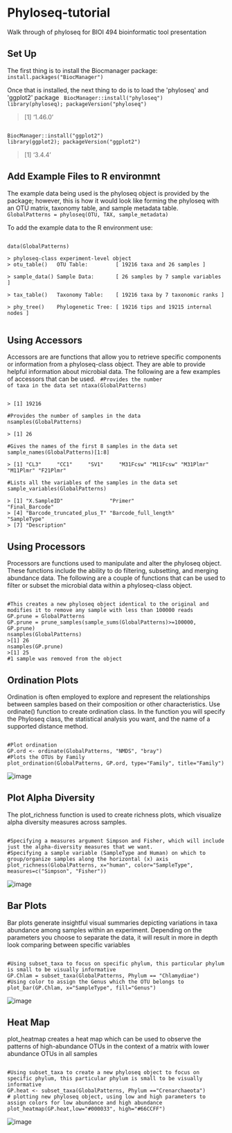 # Phyloseq-tutorial
Walk through of phyloseq for BIOI 494 bioinformatic tool presentation

## Set Up
The first thing is to install the Biocmanager package:
<code>
install.packages("BiocManager")
</code>

Once that is installed, the next thing to do is to load the 'phyloseq' and 'ggplot2' package
<code>
BiocManager::install("phyloseq")
library(phyloseq); packageVersion("phyloseq")
</code>
> [1] ‘1.46.0’

<code>
BiocManager::install("ggplot2")
library(ggplot2); packageVersion("ggplot2")
</code>

> [1] ‘3.4.4’

## Add Example Files to R environmnt
The example data being used is the phyloseq object is provided by the package; 
however, this is how it would look like forming the phyloseq with an OTU matrix, taxonomy table, and sample metadata table.
<code>
GlobalPatterns = phyloseq(OTU, TAX, sample_metadata)
</code>

To add the example data to the R environment use:

<code>
data(GlobalPatterns)
</code>


<code>
> phyloseq-class experiment-level object
> otu_table()   OTU Table:         [ 19216 taxa and 26 samples ] <br>
> sample_data() Sample Data:       [ 26 samples by 7 sample variables ] <br>
> tax_table()   Taxonomy Table:    [ 19216 taxa by 7 taxonomic ranks ] <br>
> phy_tree()    Phylogenetic Tree: [ 19216 tips and 19215 internal nodes ] <br>
</code>

## Using Accessors
Accessors are are functions that allow you to retrieve specific components or information from a phyloseq-class object. They are able to provide helpful information about microbial data.
The following are a few examples of accessors that can be used.
<code>
#Provides the number of taxa in the data set
ntaxa(GlobalPatterns)
</code>

<code>
> [1] 19216
</code>

<code>
#Provides the number of samples in the data
nsamples(GlobalPatterns)
</code>

<code>
> [1] 26
</code>

<code>
#Gives the names of the first 8 samples in the data set
sample_names(GlobalPatterns)[1:8]
</code>

<code>
> [1] "CL3"     "CC1"     "SV1"     "M31Fcsw" "M11Fcsw" "M31Plmr" "M11Plmr" "F21Plmr"
</code>

<code>
#Lists all the variables of the samples in the data set
sample_variables(GlobalPatterns)
</code>

<code>
> [1] "X.SampleID"               "Primer"                   "Final_Barcode"           
> [4] "Barcode_truncated_plus_T" "Barcode_full_length"      "SampleType"              
> [7] "Description" 
</code>

## Using Processors
Processors are functions used to manipulate and alter the phyloseq object. These functions include the ability to do filtering, subsetting, and merging abundance data.
The following are a couple of functions that can be used to filter or subset the microbial data within a phyloseq-class object.

<code>
#This creates a new phyloseq object identical to the original and modifies it to remove any sample with less than 100000 reads
GP.prune = GlobalPatterns
GP.prune = prune_samples(sample_sums(GlobalPatterns)>=100000, GP.prune)
nsamples(GlobalPatterns)
>[1] 26 
nsamples(GP.prune)
>[1] 25
#1 sample was removed from the object
</code>


## Ordination Plots
Ordination is often employed to explore and represent the relationships between samples based on their composition or other characteristics. Use ordinate() function to create ordination class. In the function you will specify the Phyloseq class, the statistical analysis you want, and the name of a supported distance method. 

<code>
#Plot ordination
GP.ord <- ordinate(GlobalPatterns, "NMDS", "bray")
#Plots the OTUs by Family
plot_ordination(GlobalPatterns, GP.ord, type="Family", title="Family")
</code>

![image](https://github.com/jjohn11/Phyloseq-tutorial/assets/148915446/2bd97e03-5f6c-48fc-a4e2-af82a0725af2)


## Plot Alpha Diversity 
The plot_richness function is used to create richness plots, which visualize alpha diversity measures across samples.

<code>
#Specifying a measures argument Simpson and Fisher, which will include just the alpha-diversity measures that we want.
#Specifying a sample variable (SampleType and Human) on which to group/organize samples along the horizontal (x) axis
plot_richness(GlobalPatterns, x="human", color="SampleType", measures=c("Simpson", "Fisher"))
</code>  

![image](https://github.com/jjohn11/Phyloseq-tutorial/assets/148915446/d105a87c-4b9a-4deb-aded-24073fa6b976)

## Bar Plots
Bar plots generate insightful visual summaries depicting variations in taxa abundance among samples within an experiment. Depending on the parameters you choose to separate the data, it will result in more in depth look comparing between specific variables

<code>
#Using subset_taxa to focus on specific phylum, this particular phylum is small to be visually informative
GP.Chlam = subset_taxa(GlobalPatterns, Phylum == "Chlamydiae")
#Using color to assign the Genus which the OTU belongs to
plot_bar(GP.Chlam, x="SampleType", fill="Genus")
</code>

![image](https://github.com/jjohn11/Phyloseq-tutorial/assets/148915446/c2b2bf31-62ec-4a6d-9919-387df24aa23f)

## Heat Map
plot_heatmap creates a heat map which can be used to observe the patterns of high-abundance OTUs in the context of a matrix with lower abundance OTUs in all samples

<code>
#Using subset_taxa to create a new phyloseq object to focus on specific phylum, this particular phylum is small to be visually informative
GP.heat <- subset_taxa(GlobalPatterns, Phylum =="Crenarchaeota")
# plotting new phyloseq object, using low and high parameters to assign colors for low abundance and high abundance
plot_heatmap(GP.heat,low="#000033", high="#66CCFF")
</code>

![image](https://github.com/jjohn11/Phyloseq-tutorial/assets/148915446/29898178-f3cc-455c-a704-6ba1ea908a09)




